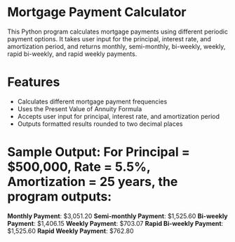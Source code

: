 # Mortgage Payment Calculator
This Python program calculates mortgage payments using different periodic payment options. It takes user input for the principal, interest rate, and amortization period, and returns monthly, semi-monthly, bi-weekly, weekly, rapid bi-weekly, and rapid weekly payments.

# Features
- Calculates different mortgage payment frequencies
- Uses the Present Value of Annuity Formula
- Accepts user input for principal, interest rate, and amortization period
- Outputs formatted results rounded to two decimal places

# Sample Output:      For Principal = $500,000, Rate = 5.5%, Amortization = 25 years, the program outputs:
**Monthly Payment**: $3,051.20
**Semi-monthly Payment**: $1,525.60
**Bi-weekly Payment**: $1,406.15
**Weekly Payment**: $703.07
**Rapid Bi-weekly Payment**: $1,525.60
**Rapid Weekly Payment**: $762.80
